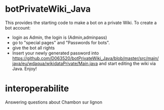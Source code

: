 # botPrivateWiki_Java
This provides the starting code to make a bot on a private Wiki.
To create a bot account:
- login as Admin, the login is (Admin,adminpass)
- go to "special pages" and "Passwords for bots".
- give the bot all rights
- Insert your newly generated password into https://github.com/D063520/botPrivateWiki_Java/blob/master/src/main/java/eu/wdaqua/wikidataPrivate/Main.java and start editing the wiki via Java. Enjoy!
# interoperabilite
Answering questions about Chambon sur lignon

